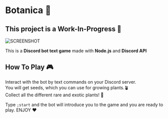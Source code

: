 # Botanica 🌱
## This project is a Work-In-Progress 🚧

![SCREENSHOT](https://cdn.discordapp.com/attachments/783039134641553438/948619918247624785/unknown.png)

This is a **Discord bot text game** made with **Node.js** and **Discord API** 

## How To Play 🎮
Interact with the bot by text commands on your Discord server.<br>
You will get seeds, which you can use for growing plants.🪴<br>
Collect all the different rare and exotic plants! 🌈

Type `;start` and the bot will introduce you to the game and you are ready to play. ENJOY ❤️
